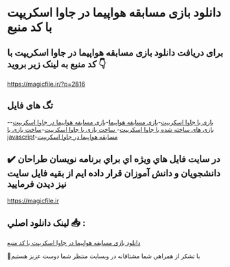 # دانلود بازی مسابقه هواپیما در جاوا اسکریپت با کد منبع

## برای دریافت دانلود بازی مسابقه هواپیما در جاوا اسکریپت با کد منبع به لینک زیر بروید 👇

https://magicfile.ir/?p=2816

## تگ های فایل

-[بازی با جاوا اسکریپت](https://magicfile.ir/product/%d8%a8%d8%a7%d8%b2%db%8c-%d9%85%d8%b3%d8%a7%d8%a8%d9%82%d9%87-%d9%87%d9%88%d8%a7%d9%be%db%8c%d9%85%d8%a7-%d8%af%d8%b1-%d8%ac%d8%a7%d9%88%d8%a7-%d8%a7%d8%b3%da%a9%d8%b1%db%8c%d9%be%d8%aa/)-[بازی مسابقه هواپیما](https://magicfile.ir/product/%d8%a8%d8%a7%d8%b2%db%8c-%d9%85%d8%b3%d8%a7%d8%a8%d9%82%d9%87-%d9%87%d9%88%d8%a7%d9%be%db%8c%d9%85%d8%a7-%d8%af%d8%b1-%d8%ac%d8%a7%d9%88%d8%a7-%d8%a7%d8%b3%da%a9%d8%b1%db%8c%d9%be%d8%aa/)-[بازی مسابقه هواپیما در جاوا اسکریپت](https://magicfile.ir/product/%d8%a8%d8%a7%d8%b2%db%8c-%d9%85%d8%b3%d8%a7%d8%a8%d9%82%d9%87-%d9%87%d9%88%d8%a7%d9%be%db%8c%d9%85%d8%a7-%d8%af%d8%b1-%d8%ac%d8%a7%d9%88%d8%a7-%d8%a7%d8%b3%da%a9%d8%b1%db%8c%d9%be%d8%aa/)-[ بازی های ساخته شده با جاوا اسکریپت](https://magicfile.ir/product/%d8%a8%d8%a7%d8%b2%db%8c-%d9%85%d8%b3%d8%a7%d8%a8%d9%82%d9%87-%d9%87%d9%88%d8%a7%d9%be%db%8c%d9%85%d8%a7-%d8%af%d8%b1-%d8%ac%d8%a7%d9%88%d8%a7-%d8%a7%d8%b3%da%a9%d8%b1%db%8c%d9%be%d8%aa/)-[ ساخت بازی با جاوا اسکریپت](https://magicfile.ir/product/%d8%a8%d8%a7%d8%b2%db%8c-%d9%85%d8%b3%d8%a7%d8%a8%d9%82%d9%87-%d9%87%d9%88%d8%a7%d9%be%db%8c%d9%85%d8%a7-%d8%af%d8%b1-%d8%ac%d8%a7%d9%88%d8%a7-%d8%a7%d8%b3%da%a9%d8%b1%db%8c%d9%be%d8%aa/)-[ساخت بازی با javascript](https://magicfile.ir/product/%d8%a8%d8%a7%d8%b2%db%8c-%d9%85%d8%b3%d8%a7%d8%a8%d9%82%d9%87-%d9%87%d9%88%d8%a7%d9%be%db%8c%d9%85%d8%a7-%d8%af%d8%b1-%d8%ac%d8%a7%d9%88%d8%a7-%d8%a7%d8%b3%da%a9%d8%b1%db%8c%d9%be%d8%aa/)-[مسابقه هواپیما در جاوا اسکریپت](https://magicfile.ir/product/%d8%a8%d8%a7%d8%b2%db%8c-%d9%85%d8%b3%d8%a7%d8%a8%d9%82%d9%87-%d9%87%d9%88%d8%a7%d9%be%db%8c%d9%85%d8%a7-%d8%af%d8%b1-%d8%ac%d8%a7%d9%88%d8%a7-%d8%a7%d8%b3%da%a9%d8%b1%db%8c%d9%be%d8%aa/)

## ✔️ در سايت فايل هاي ويژه اي براي برنامه نويسان طراحان دانشجويان و دانش آموزان قرار داده ايم از بقيه فايل سايت نيز ديدن فرماييد

https://magicfile.ir


## لينک دانلود اصلي 📥 :

[دانلود بازی مسابقه هواپیما در جاوا اسکریپت با کد منبع](https://magicfile.ir/product/%d8%a8%d8%a7%d8%b2%db%8c-%d9%85%d8%b3%d8%a7%d8%a8%d9%82%d9%87-%d9%87%d9%88%d8%a7%d9%be%db%8c%d9%85%d8%a7-%d8%af%d8%b1-%d8%ac%d8%a7%d9%88%d8%a7-%d8%a7%d8%b3%da%a9%d8%b1%db%8c%d9%be%d8%aa/) 


🙏با تشکر از همراهي شما مشتاقانه در وبسایت منتظر شما دوست عزیز هستیم


